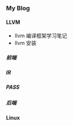 ### My Blog

#### LLVM
- llvm 编译框架学习笔记
- llvm 安装

##### 前端
##### IR
##### PASS
##### 后端

#### Linux




